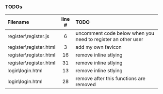 ### TODOs
| Filename | line # | TODO
|:------|:------:|:------
| register\register.js | 6 | uncomment code below when you need to register an other user
| register\register.html | 3 | add my own favicon
| register\register.html | 16 | remove inline stlying
| register\register.html | 31 | remove inline stlying
| login\login.html | 13 | remove inline stlying
| login\login.html | 28 | remove after this functions are removed
